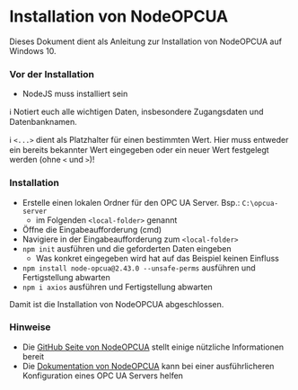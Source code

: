 # Installation von NodeOPCUA

Dieses Dokument dient als Anleitung zur Installation von NodeOPCUA auf Windows 10.

<!--:information_source: **Diese Anleitung wurde mit der offiziellen NodeOPCUA v2.43.0 getestet.**-->

### Vor der Installation
* NodeJS muss installiert sein

:information_source: Notiert euch alle wichtigen Daten, insbesondere Zugangsdaten und Datenbanknamen.

:information_source: `<...>` dient als Platzhalter für einen bestimmten Wert. Hier muss entweder ein bereits bekannter Wert eingegeben oder ein neuer Wert festgelegt werden (ohne `<` und `>`)!

### Installation
* Erstelle einen lokalen Ordner für den OPC UA Server. Bsp.: `C:\opcua-server`
  * im Folgenden `<local-folder>` genannt
* Öffne die Eingabeaufforderung (cmd)
* Navigiere in der Eingabeaufforderung zum `<local-folder>`
* `npm init` ausführen und die geforderten Daten eingeben
  * Was konkret eingegeben wird hat auf das Beispiel keinen Einfluss
* `npm install node-opcua@2.43.0 --unsafe-perms` ausführen und Fertigstellung abwarten
* `npm i axios` ausführen und Fertigstellung abwarten
  
Damit ist die Installation von NodeOPCUA abgeschlossen.

### Hinweise
* Die [GitHub Seite von NodeOPCUA](https://node-opcua.github.io/) stellt einige nützliche Informationen bereit
* Die [Dokumentation von NodeOPCUA](https://node-opcua.github.io/api_doc/2.32.0/index.html) kann bei einer ausführlicheren Konfiguration eines OPC UA Servers helfen
